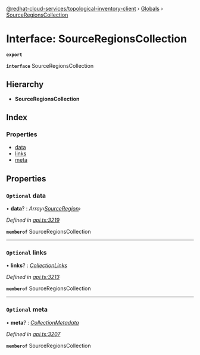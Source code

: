 [@redhat-cloud-services/topological-inventory-client](../README.md) › [Globals](../globals.md) › [SourceRegionsCollection](sourceregionscollection.md)

# Interface: SourceRegionsCollection

**`export`** 

**`interface`** SourceRegionsCollection

## Hierarchy

* **SourceRegionsCollection**

## Index

### Properties

* [data](sourceregionscollection.md#optional-data)
* [links](sourceregionscollection.md#optional-links)
* [meta](sourceregionscollection.md#optional-meta)

## Properties

### `Optional` data

• **data**? : *Array‹[SourceRegion](sourceregion.md)›*

*Defined in [api.ts:3219](https://github.com/RedHatInsights/javascript-clients.gi/blob/master/packages/topological-inventory/api.ts#L3219)*

**`memberof`** SourceRegionsCollection

___

### `Optional` links

• **links**? : *[CollectionLinks](collectionlinks.md)*

*Defined in [api.ts:3213](https://github.com/RedHatInsights/javascript-clients.gi/blob/master/packages/topological-inventory/api.ts#L3213)*

**`memberof`** SourceRegionsCollection

___

### `Optional` meta

• **meta**? : *[CollectionMetadata](collectionmetadata.md)*

*Defined in [api.ts:3207](https://github.com/RedHatInsights/javascript-clients.gi/blob/master/packages/topological-inventory/api.ts#L3207)*

**`memberof`** SourceRegionsCollection
